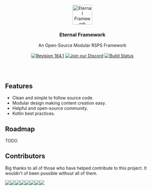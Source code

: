 <p align="center">
	<a href="https://github.com/eternal-framework/eternal">
		<img src="https://i.imgur.com/FhXIthO.png" alt="Eternal Framework" width="64px" height="64px">
	</a>
	<h3 align="center">Eternal Framework</h3>
	<p align="center">
		An Open-Source Modular RSPS Framework
		<br>
		<br>
		<a href="https://github.com/eternal-framework/eternal/"><img src="https://img.shields.io/badge/revision-184.1-blue" alt="Revision 184.1"></a>
		<a href="https://discord.gg/CaJBeVB"><img src="https://img.shields.io/discord/635853168688758804?color=738ADB&label=Discord" alt="Join our Discord"></a>
		<a href="https://travis-ci.org/eternal-framework/eternal"><img src="https://travis-ci.org/eternal-framework/eternal.svg?branch=master" alt="Build Status"></a>
		
</p>
<br>
<br>

## Features
* Clean and simple to follow source code.
* Modular design making content creation easy.
* Helpful and open-source community.
* Kotlin best practices.

## Roadmap
TODO

## Contributors
Big thanks to all of those who have helped contribute to this project. It wouldn't of been possible without all of them.

[![](https://sourcerer.io/fame/codeeh/eternal-framework/eternal/images/0)](https://sourcerer.io/fame/codeeh/eternal-framework/eternal/links/0)[![](https://sourcerer.io/fame/codeeh/eternal-framework/eternal/images/1)](https://sourcerer.io/fame/codeeh/eternal-framework/eternal/links/1)[![](https://sourcerer.io/fame/codeeh/eternal-framework/eternal/images/2)](https://sourcerer.io/fame/codeeh/eternal-framework/eternal/links/2)[![](https://sourcerer.io/fame/codeeh/eternal-framework/eternal/images/3)](https://sourcerer.io/fame/codeeh/eternal-framework/eternal/links/3)[![](https://sourcerer.io/fame/codeeh/eternal-framework/eternal/images/4)](https://sourcerer.io/fame/codeeh/eternal-framework/eternal/links/4)[![](https://sourcerer.io/fame/codeeh/eternal-framework/eternal/images/5)](https://sourcerer.io/fame/codeeh/eternal-framework/eternal/links/5)[![](https://sourcerer.io/fame/codeeh/eternal-framework/eternal/images/6)](https://sourcerer.io/fame/codeeh/eternal-framework/eternal/links/6)[![](https://sourcerer.io/fame/codeeh/eternal-framework/eternal/images/7)](https://sourcerer.io/fame/codeeh/eternal-framework/eternal/links/7)
